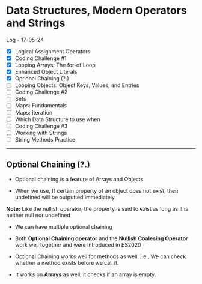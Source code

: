 # Data Structures, Modern Operators and Strings

Log - 17-05-24

- [x] Logical Assignment Operators
- [x] Coding Challenge #1
- [x] Looping Arrays: The for-of Loop
- [x] Enhanced Object Literals
- [x] Optional Chaining (?.)
- [ ] Looping Objects: Object Keys, Values, and Entries
- [ ] Coding Challenge #2
- [ ] Sets
- [ ] Maps: Fundamentals
- [ ] Maps: Iteration
- [ ] Which Data Structure to use when
- [ ] Coding Challenge #3
- [ ] Working with Strings
- [ ] String Methods Practice

---

## Optional Chaining (?.)

- Optional chaining is a feature of Arrays and Objects

- When we use, If certain property of an object does not exist, then undefined will be outputted immediately.

**Note:** Like the nullish operator, the property is said to exist as long as it is neither null nor undefined

- We can have multiple optional chaining

- Both **Optional Chaining operator** and the **Nullish Coalesing Operator** work well together and were introduced in ES2020

- Optional Chaining works well for methods as well. i;e., We can check whether a method exists before we call it.

- It works on **Arrays** as well, it checks if an array is empty.
